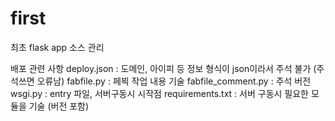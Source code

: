 # first
최초 flask app 소스 관리

배포 관련 사항
deploy.json : 도메인, 아이피 등 정보
              형식이 json이라서 주석 불가 (주석쓰면 오류남)
fabfile.py : 페븩 작업 내용 기술
fabfile_comment.py : 주석 버전
wsgi.py : entry 파일, 서버구동시 시작점
requirements.txt : 서버 구동시 필요한 모듈을 기술 (버전 포함)